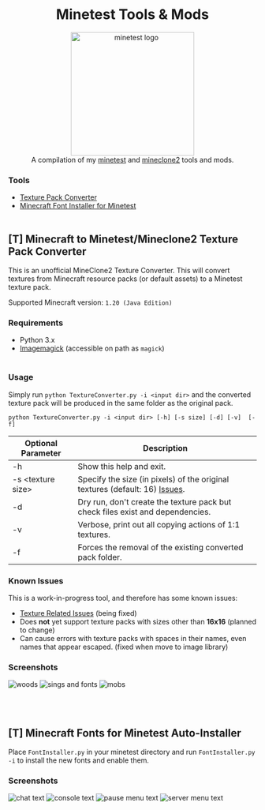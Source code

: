 <h1 align="center"> Minetest Tools & Mods </h1>
<p align="center">
    <img src="https://upload.wikimedia.org/wikipedia/commons/thumb/a/a4/Minetest_logo.svg/1200px-Minetest_logo.svg.png" alt="minetest logo" width="250"/>
 <br>
    A compilation of my <a href="https://github.com/minetest/minetest">minetest</a> and <a href="https://git.minetest.land/MineClone2/MineClone2">mineclone2</a> tools and mods.
</p>

### Tools
 - [Texture Pack Converter](#t-minecraft-to-minetestmineclone2-texture-pack-converter)
 - [Minecraft Font Installer for Minetest](#t-minecraft-fonts-for-minetest-auto-installer)
<br><br>

## [T] Minecraft to Minetest/Mineclone2 Texture Pack Converter
This is an unofficial MineClone2 Texture Converter. This will convert textures from Minecraft resource packs (or default assets) to a Minetest texture pack.

Supported Minecraft version: `1.20 (Java Edition)`
### Requirements
- Python 3.x
- [Imagemagick](https://imagemagick.org/script/download.php#windows) (accessible on path as `magick`)
<br><br>

### Usage
Simply run `python TextureConverter.py -i <input dir>` and the converted texture pack will be produced in the same folder as the original pack.

`python TextureConverter.py -i <input dir> [-h] [-s size] [-d] [-v]  [-f]`

|Optional Parameter|Description|
|--|--|
|-h|Show this help and exit.|
|-s \<texture size>|Specify the size (in pixels) of the original textures (default: 16) [Issues](#known-issues).|
|-d|Dry run, don't create the texture pack but check files exist and dependencies.|
|-v|Verbose, print out all copying actions of 1:1 textures.|
|-f|Forces the removal of the existing converted pack folder.|

### Known Issues
This is a work-in-progress tool, and therefore has some known issues:
- [Texture Related Issues](https://github.com/Kilometres/Minetest/projects?query=is%3Aopen) (being fixed)
- Does **not** yet support texture packs with sizes other than **16x16** (planned to change)
- Can cause errors with texture packs with spaces in their names, even names that appear escaped. (fixed when move to image library)

### Screenshots

![woods](https://i.imgur.com/9JK9aYE.png)
![sings and fonts](https://imgur.com/g0Jh3eP.png)
![mobs](https://imgur.com/gaE7FLD.png)

<br><br>

## [T] Minecraft Fonts for Minetest Auto-Installer
Place `FontInstaller.py` in your minetest directory and run `FontInstaller.py -i` to install the new fonts and enable them.

### Screenshots
![chat text](https://imgur.com/Mi6j1eV.png)
![console text](https://imgur.com/3McL68Z.png)
![pause menu text](https://imgur.com/cSkkJcb.png)
![server menu text](https://imgur.com/BBsj3Jh.png)

